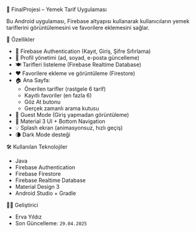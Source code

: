  🍲 FinalProjesi – Yemek Tarif Uygulaması

Bu Android uygulaması, Firebase altyapısı kullanarak kullanıcıların yemek tariflerini görüntülemesini ve favorilere eklemesini sağlar.

 🚀 Özellikler

- 🔐 Firebase Authentication (Kayıt, Giriş, Şifre Sıfırlama)
- 👤 Profil yönetimi (ad, soyad, e-posta güncelleme)
- 🍽️ Tarifleri listeleme (Firebase Realtime Database)
- ❤️ Favorilere ekleme ve görüntüleme (Firestore)
- 🏠 Ana Sayfa:
    - Önerilen tarifler (rastgele 6 tarif)
    - Kayıtlı favoriler (en fazla 6)
    - Göz At butonu
    - Gerçek zamanlı arama kutusu
- 👣 Guest Mode (Giriş yapmadan görüntüleme)
- 📱 Material 3 UI + Bottom Navigation
- 💡 Splash ekran (animasyonsuz, hızlı geçiş)
- 🌘 Dark Mode desteği

 🛠️ Kullanılan Teknolojiler

- Java
- Firebase Authentication
- Firebase Firestore
- Firebase Realtime Database
- Material Design 3
- Android Studio + Gradle

 🧑‍💻 Geliştirici

- Erva Yıldız
- Son Güncelleme: `29.04.2025`

